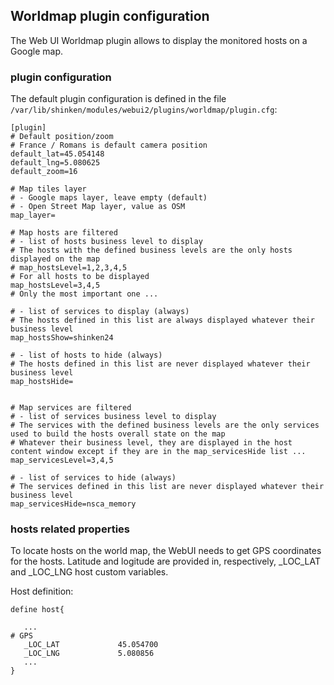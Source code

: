 ## Worldmap plugin configuration

The Web UI Worldmap plugin allows to display the monitored hosts on a Google map.

### plugin configuration

The default plugin configuration is defined in the file `/var/lib/shinken/modules/webui2/plugins/worldmap/plugin.cfg`:

```
[plugin]
# Default position/zoom
# France / Romans is default camera position
default_lat=45.054148
default_lng=5.080625
default_zoom=16

# Map tiles layer
# - Google maps layer, leave empty (default)
# - Open Street Map layer, value as OSM
map_layer=

# Map hosts are filtered 
# - list of hosts business level to display
# The hosts with the defined business levels are the only hosts displayed on the map
# map_hostsLevel=1,2,3,4,5
# For all hosts to be displayed
map_hostsLevel=3,4,5
# Only the most important one ...

# - list of services to display (always)
# The hosts defined in this list are always displayed whatever their business level
map_hostsShow=shinken24

# - list of hosts to hide (always)
# The hosts defined in this list are never displayed whatever their business level
map_hostsHide=


# Map services are filtered 
# - list of services business level to display
# The services with the defined business levels are the only services used to build the hosts overall state on the map
# Whatever their business level, they are displayed in the host content window except if they are in the map_servicesHide list ...
map_servicesLevel=3,4,5

# - list of services to hide (always)
# The services defined in this list are never displayed whatever their business level
map_servicesHide=nsca_memory
```


### hosts related properties

To locate hosts on the world map, the WebUI needs to get GPS coordinates for the hosts. Latitude and logitude are provided in, respectively, _LOC_LAT and _LOC_LNG host custom variables.

Host definition:
```
define host{

   ... 
# GPS
   _LOC_LAT             45.054700
   _LOC_LNG             5.080856
   ...
}
```
